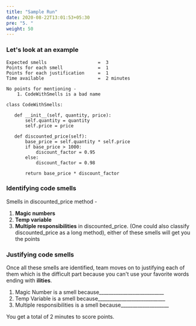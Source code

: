 ```yaml
---
title: "Sample Run"
date: 2020-08-22T13:01:53+05:30
pre: "5. "
weight: 50
---
```


### Let's look at an example

```
Expected smells                   =  3
Points for each smell             =  1
Points for each justification     =  1
Time available                    =  2 minutes

No points for mentioning -    
    1. CodeWithSmells is a bad name

class CodeWithSmells:

   def __init__(self, quantity, price):
       self.quantity = quantity
       self.price = price

   def discounted_price(self):
       base_price = self.quantity * self.price
       if base_price > 1000:
           discount_factor = 0.95
       else:
           discount_factor = 0.98

       return base_price * discount_factor
``` 

<i class="fas fa-heart"></i>

### Identifying code smells
Smells in discounted_price method -

1. **Magic numbers**
2. **Temp variable**
3. **Multiple responsibilities** in discounted_price. 
(One could also classify discounted_price as a long method), either of these smells will get you the points

### Justifying code smells
Once all these smells are identified, team moves on to justifying each of them which is the difficult part because you can't use your favorite words ending with **ilities**. 

1. Magic Number is a smell because___________________________ 
2. Temp Variable is a smell because____________________________
3. Multiple responsibilities is a smell because____________________


You get a total of 2 minutes to score points.